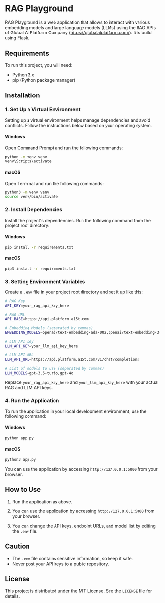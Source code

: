 # RAG Playground

RAG Playground is a web application that allows to interact with various embedding models and large language models (LLMs) using the RAG APIs of Global AI Platform Company (https://globalaiplatform.com/). It is build using Flask.

## Requirements

To run this project, you will need:
- Python 3.x
- pip (Python package manager)

## Installation

### 1. Set Up a Virtual Environment

Setting up a virtual environment helps manage dependencies and avoid conflicts. Follow the instructions below based on your operating system.

#### Windows

Open Command Prompt and run the following commands:

```sh
python -m venv venv
venv\Scripts\activate
```

#### macOS

Open Terminal and run the following commands:

```sh
python3 -m venv venv
source venv/bin/activate
```

### 2. Install Dependencies

Install the project's dependencies. Run the following command from the project root directory:

#### Windows

```sh
pip install -r requirements.txt
```

#### macOS

```sh
pip3 install -r requirements.txt
```

### 3. Setting Environment Variables

Create a `.env` file in your project root directory and set it up like this:

```sh
# RAG Key
API_KEY=your_rag_api_key_here

# RAG URL
API_BASE=https://api.platform.a15t.com

# Embedding Models (separated by commas)
EMBEDDING_MODELS=openai/text-embedding-ada-002,openai/text-embedding-3-small,openai/text-embedding-3-large

# LLM API key
LLM_API_KEY=your_llm_api_key_here

# LLM API URL
LLM_API_URL=https://api.platform.a15t.com/v1/chat/completions

# List of models to use (separated by commas)
LLM_MODELS=gpt-3.5-turbo,gpt-4o
```

Replace `your_rag_api_key_here` and  `your_llm_api_key_here` with your actual RAG and LLM API keys.

### 4. Run the Application

To run the application in your local development environment, use the following command:

#### Windows

```sh
python app.py
```

#### macOS

```sh
python3 app.py
```

You can use the application by accessing `http://127.0.0.1:5000` from your browser.

## How to Use

1. Run the application as above.

2. You can use the application by accessing `http://127.0.0.1:5000` from your browser.

3. You can change the API keys, endpoint URLs, and model list by editing the `.env` file.

## Caution

- The `.env` file contains sensitive information, so keep it safe.
- Never post your API keys to a public repository.

## License

This project is distributed under the MIT License. See the `LICENSE` file for details.
